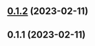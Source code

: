 

## [0.1.2](https://github.com/famu1hundred/famu1hundred.github.io/compare/0.1.1...0.1.2) (2023-02-11)

## 0.1.1 (2023-02-11)